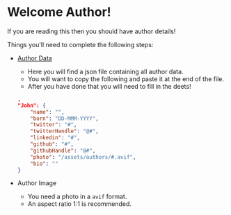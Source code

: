 # Welcome Author!

If you are reading this then you should have author details!

Things you'll need to complete the following steps:

- [Author Data](../../../src/data/author.json)
    - Here you will find a json file containing all author data.
    - You will want to copy the following and paste it at the end of the file.
    - After you have done that you will need to fill in the deets!

    ```json
    ,
    "John": {
        "name": "",
        "born": "DD-MMM-YYYY",
        "twitter": "#",
        "twitterHandle": "@#",
        "linkedin": "#",
        "github": "#",
        "githubHandle": "@#",
        "photo": "/assets/authors/#.avif",
        "bio": ""
    }
    ```

- Author Image
    - You need a photo in a `avif` format.
    - An aspect ratio 1:1 is recommended.